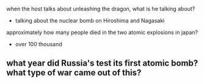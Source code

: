 when the host talks about unleashing the dragon, what is he talking about?
- talking about the nuclear bomb on Hiroshima and Nagasaki


approximately how many people died in the two atomic explosions in japan?
- over 100 thousand

what year did Russia's test its first atomic bomb? what type of war came out of this?
- 
